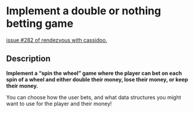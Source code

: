 # Implement a double or nothing betting game

[issue #282 of rendezvous with cassidoo.](https://buttondown.email/cassidoo/archive/the-man-who-moves-a-mountain-begins-by-carrying/)

## Description

**Implement a “spin the wheel” game where the player can bet on each spin of a
wheel and either double their money, lose their money, or keep their money.**

You can choose how the user bets, and what data structures you might want to
use for the player and their money!
